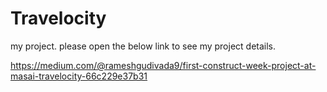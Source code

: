 # Travelocity
my project.
please open the below link to see my project details.

https://medium.com/@rameshgudivada9/first-construct-week-project-at-masai-travelocity-66c229e37b31

